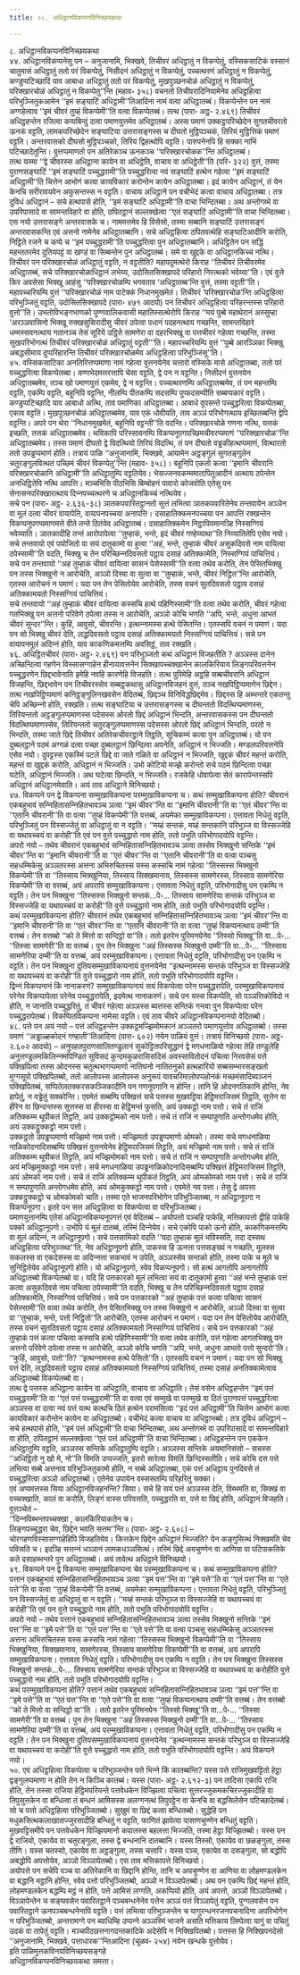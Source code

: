 ```yaml
---
title: ०८. अधिट्ठानविकप्पनविनिच्छयकथा

---
```

८. अधिट्ठानविकप्पनविनिच्छयकथा  
४४. अधिट्ठानविकप्पनेसु पन – अनुजानामि, भिक्खवे, तिचीवरं अधिट्ठातुं न विकप्पेतुं, वस्सिकसाटिकं वस्सानं चातुमासं अधिट्ठातुं ततो परं विकप्पेतुं, निसीदनं अधिट्ठातुं न विकप्पेतुं, पच्‍चत्थरणं अधिट्ठातुं न विकप्पेतुं, कण्डुप्पटिच्छादिं याव आबाधा अधिट्ठातुं ततो परं विकप्पेतुं, मुखपुञ्छनचोळं अधिट्ठातुं न विकप्पेतुं, परिक्खारचोळं अधिट्ठातुं न विकप्पेतु’’न्ति (महाव॰ ३५८) वचनतो तिचीवरादिनियामेनेव अधिट्ठहित्वा परिभुञ्‍जितुकआमेन ‘‘इमं सङ्घाटिं अधिट्ठामी’’तिआदिना नामं वत्वा अधिट्ठातब्बं। विकप्पेन्तेन पन नामं अग्गहेत्वाव ‘‘इमं चीवरं तुय्हं विकप्पेमी’’ति वत्वा विकप्पेतब्बं। तत्थ (पारा॰ अट्ठ॰ २.४६९) तिचीवरं अधिट्ठहन्तेन रजित्वा कप्पबिन्दुं दत्वा पमाणयुत्तमेव अधिट्ठातब्बं। अस्स पमाणं उक्‍कट्ठपरिच्छेदेन सुगतचीवरतो ऊनकं वट्टति, लामकपरिच्छेदेन सङ्घाटिया उत्तरासङ्गस्स च दीघतो मुट्ठिपञ्‍चकं, तिरियं मुट्ठित्तिकं पमाणं वट्टति। अन्तरवासको दीघसो मुट्ठिपञ्‍चको, तिरियं द्विहत्थोपि वट्टति। पारुपनेनपि हि सक्‍का नाभिं पटिच्छादेतुन्ति। वुत्तप्पमाणतो पन अतिरेकञ्‍च ऊनकञ्‍च ‘‘परिक्खारचोळक’’न्ति अधिट्ठातब्बं।  
तत्थ यस्मा ‘‘द्वे चीवरस्स अधिट्ठाना कायेन वा अधिट्ठेति, वाचाय वा अधिट्ठेती’’ति (परि॰ ३२२) वुत्तं, तस्मा पुराणसङ्घाटिं ‘‘इमं सङ्घाटिं पच्‍चुद्धरामी’’ति पच्‍चुद्धरित्वा नवं सङ्घाटिं हत्थेन गहेत्वा ‘‘इमं सङ्घाटिं अधिट्ठामी’’ति चित्तेन आभोगं कत्वा कायविकारं करोन्तेन कायेन अधिट्ठातब्बा। इदं कायेन अधिट्ठानं, तं येन केनचि सरीरावयवेन अफुसन्तस्स न वट्टति। वाचाय अधिट्ठाने पन वचीभेदं कत्वा वाचाय अधिट्ठातब्बा। तत्र दुविधं अधिट्ठानं – सचे हत्थपासे होति, ‘‘इमं सङ्घाटिं अधिट्ठामी’’ति वाचा भिन्दितब्बा। अथ अन्तोगब्भे वा उपरिपासादे वा सामन्तविहारे वा होति, ठपितट्ठानं सल्‍लक्खेत्वा ‘‘एतं सङ्घाटिं अधिट्ठामी’’ति वाचा भिन्दितब्बा। एस नयो उत्तरासङ्गे अन्तरवासके च। नाममत्तमेव हि विसेसो, तस्मा सब्बानि सङ्घाटिं उत्तरासङ्गं अन्तरवासकन्ति एवं अत्तनो नामेनेव अधिट्ठातब्बानि। सचे अधिट्ठहित्वा ठपितवत्थेहि सङ्घाटिआदीनि करोति, निट्ठिते रजने च कप्पे च ‘‘इमं पच्‍चुद्धरामी’’ति पच्‍चुद्धरित्वा पुन अधिट्ठातब्बानि। अधिट्ठितेन पन सद्धिं महन्ततरमेव दुतियपट्टं वा खण्डं वा सिब्बन्तेन पुन अधिट्ठातब्बं। समे वा खुद्दके वा अधिट्ठानकिच्‍चं नत्थि।  
तिचीवरं पन परिक्खारचोळं अधिट्ठातुं वट्टति, न वट्टतीति? महापदुमत्थेरो किराह ‘‘तिचीवरं तिचीवरमेव अधिट्ठातब्बं, सचे परिक्खारचोळाधिट्ठानं लभेय्य, उदोसितसिक्खापदे परिहारो निरत्थको भवेय्या’’ति। एवं वुत्ते किर अवसेसा भिक्खू आहंसु ‘‘परिक्खारचोळम्पि भगवताव ‘अधिट्ठातब्ब’न्ति वुत्तं, तस्मा वट्टती’’ति। महापच्‍चरियम्पि वुत्तं ‘‘परिक्खारचोळं नाम पाटेक्‍कं निधानमुखमेतं। तिचीवरं ‘परिक्खारचोळ’न्ति अधिट्ठहित्वा परिभुञ्‍जितुं वट्टति, उदोसितसिक्खापदे (पारा॰ ४७१ आदयो) पन तिचीवरं अधिट्ठहित्वा परिहरन्तस्स परिहारो वुत्तो’’ति। उभतोविभङ्गभाणको पुण्णवालिकवासी महातिस्सत्थेरोपि किराह ‘‘मयं पुब्बे महाथेरानं अस्सुम्हा ‘अरञ्‍ञवासिनो भिक्खू रुक्खसुसिरादीसु चीवरं ठपेत्वा पधानं पदहनत्थाय गच्छन्ति, सामन्तविहारे धम्मस्सवनत्थाय गतानञ्‍च तेसं सूरिये उट्ठिते सामणेरा वा दहरभिक्खू वा पत्तचीवरं गहेत्वा गच्छन्ति, तस्मा सुखपरिभोगत्थं तिचीवरं परिक्खारचोळं अधिट्ठातुं वट्टती’’’ति। महापच्‍चरियम्पि वुत्तं ‘‘पुब्बे आरञ्‍ञिका भिक्खू अबद्धसीमाय दुप्परिहारन्ति तिचीवरं परिक्खारचोळमेव अधिट्ठहित्वा परिभुञ्‍जिंसू’’ति।  
४५. वस्सिकसाटिका अनतिरित्तप्पमाणा नामं गहेत्वा वुत्तनयेनेव चत्तारो वस्सिके मासे अधिट्ठातब्बा, ततो परं पच्‍चुद्धरित्वा विकप्पेतब्बा। वण्णभेदमत्तरत्तापि चेसा वट्टति, द्वे पन न वट्टन्ति। निसीदनं वुत्तनयेन अधिट्ठातब्बमेव, तञ्‍च खो पमाणयुत्तं एकमेव, द्वे न वट्टन्ति। पच्‍चत्थरणम्पि अधिट्ठातब्बमेव, तं पन महन्तम्पि वट्टति, एकम्पि वट्टति, बहूनिपि वट्टन्ति, नीलम्पि पीतकम्पि सदसम्पि पुप्फदसम्पीति सब्बप्पकारं वट्टति। कण्डुप्पटिच्छादि याव आबाधो अत्थि, ताव पमाणिका अधिट्ठातब्बा। आबाधे वूपसन्ते पच्‍चुद्धरित्वा विकप्पेतब्बा, एकाव वट्टति। मुखपुञ्छनचोळं अधिट्ठातब्बमेव, याव एकं धोवीयति, ताव अञ्‍ञं परिभोगत्थाय इच्छितब्बन्ति द्वेपि वट्टन्ति। अपरे पन थेरा ‘‘निधानमुखमेतं, बहूनिपि वट्टन्ती’’ति वदन्ति। परिक्खारचोळे गणना नत्थि, यत्तकं इच्छति, तत्तकं अधिट्ठातब्बमेव। थविकापि परिस्सावनम्पि विकप्पनूपगपच्छिमचीवरप्पमाणं ‘‘परिक्खारचोळ’’न्ति अधिट्ठातब्बमेव। तस्स पमाणं दीघतो द्वे विदत्थियो तिरियं विदत्थि, तं पन दीघतो वड्ढकीहत्थप्पमाणं, वित्थारतो ततो उपड्ढप्पमाणं होति। तत्रायं पाळि ‘‘अनुजानामि, भिक्खवे, आयामेन अट्ठङ्गुलं सुगतङ्गुलेन चतुरङ्गुलवित्थतं पच्छिमं चीवरं विकप्पेतु’’न्ति (महाव॰ ३५८)। बहूनिपि एकतो कत्वा ‘‘इमानि चीवरानि परिक्खारचोळानि अधिट्ठामी’’ति अधिट्ठातुम्पि वट्टतियेव। भेसज्‍जनवकम्ममातापितुआदीनं अत्थाय ठपेन्तेन अनधिट्ठितेपि नत्थि आपत्ति। मञ्‍चभिसि पीठभिसि बिम्बोहनं पावारो कोजवोति एतेसु पन सेनासनपरिक्खारत्थाय दिन्‍नपच्‍चत्थरणे च अधिट्ठानकिच्‍चं नत्थियेव।  
सचे पन (पारा॰ अट्ठ॰ २.६३६-३८) ञातकपवारितट्ठानतो सुत्तं लभित्वा ञातकपवारितेनेव तन्तवायेन अञ्‍ञेन वा मूलं दत्वा चीवरं वायापेति, वायापनपच्‍चया अनापत्ति। दसाहातिक्‍कमनपच्‍चया पन आपत्तिं रक्खन्तेन विकप्पनुपगप्पमाणमत्ते वीते तन्ते ठितंयेव अधिट्ठातब्बं। दसाहातिक्‍कमेन निट्ठापियमानञ्हि निस्सग्गियं भवेय्याति। ञातकादीहि तन्तं आरोपापेत्वा ‘‘तुम्हाकं, भन्ते, इदं चीवरं गण्हेय्याथा’’ति निय्यातितेपि एसेव नयो।  
सचे तन्तवायो एवं पयोजितो वा सयं दातुकामो वा हुत्वा ‘‘अहं, भन्ते, तुम्हाकं चीवरं असुकदिवसे नाम वायित्वा ठपेस्सामी’’ति वदति, भिक्खु च तेन परिच्छिन्‍नदिवसतो पट्ठाय दसाहं अतिक्‍कामेति, निस्सग्गियं पाचित्तियं। सचे पन तन्तवायो ‘‘अहं तुम्हाकं चीवरं वायित्वा सासनं पेसेस्सामी’’ति वत्वा तथेव करोति, तेन पेसितभिक्खु पन तस्स भिक्खुनो न आरोचेति, अञ्‍ञो दिस्वा वा सुत्वा वा ‘‘तुम्हाकं, भन्ते, चीवरं निट्ठित’’न्ति आरोचेति, एतस्स आरोचनं न पमाणं। यदा पन तेन पेसितोयेव आरोचेति, तस्स वचनं सुतदिवसतो पट्ठाय दसाहं अतिक्‍कामयतो निस्सग्गियं पाचित्तियं।  
सचे तन्तवायो ‘‘अहं तुम्हाकं चीवरं वायित्वा कस्सचि हत्थे पहिणिस्सामी’’ति वत्वा तथेव करोति, चीवरं गहेत्वा गतभिक्खु पन अत्तनो परिवेणे ठपेत्वा तस्स न आरोचेति, अञ्‍ञो कोचि भणति ‘‘अपि, भन्ते, अधुना आभतं चीवरं सुन्दर’’न्ति। कुहिं, आवुसो, चीवरन्ति। इत्थन्‍नामस्स हत्थे पेसितन्ति। एतस्सपि वचनं न पमाणं। यदा पन सो भिक्खु चीवरं देति, लद्धदिवसतो पट्ठाय दसाहं अतिक्‍कामयतो निस्सग्गियं पाचित्तियं। सचे पन वायापनमूलं अदिन्‍नं होति, याव काकणिकमत्तम्पि अवसिट्ठं, ताव रक्खति।  
४६. अधिट्ठितचीवरं (पारा॰ अट्ठ॰ २.४६९) पन परिभुञ्‍जतो कथं अधिट्ठानं विजहतीति ? अञ्‍ञस्स दानेन अच्छिन्दित्वा गहणेन विस्सासग्गाहेन हीनायावत्तनेन सिक्खापच्‍चक्खानेन कालकिरियाय लिङ्गपरिवत्तनेन पच्‍चुद्धरणेन छिद्दभावेनाति इमेहि नवहि कारणेहि विजहति। तत्थ पुरिमेहि अट्ठहि सब्बचीवरानि अधिट्ठानं विजहन्ति, छिद्दभावेन पन तिचीवरस्सेव सब्बट्ठकथासु अधिट्ठानविजहनं वुत्तं, तञ्‍च नखपिट्ठिप्पमाणेन छिद्देन। तत्थ नखपिट्ठिप्पमाणं कनिट्ठङ्गुलिनखवसेन वेदितब्बं, छिद्दञ्‍च विनिविद्धछिद्दमेव। छिद्दस्स हि अब्भन्तरे एकतन्तु चेपि अच्छिन्‍नो होति, रक्खति। तत्थ सङ्घाटिया च उत्तरासङ्गस्स च दीघन्ततो विदत्थिप्पमाणस्स, तिरियन्ततो अट्ठङ्गुलप्पमाणस्स पदेसस्स ओरतो छिद्दं अधिट्ठानं भिन्दति, अन्तरवासकस्स पन दीघन्ततो विदत्थिप्पमाणस्सेव, तिरियन्ततो चतुरङ्गुलप्पमाणस्स पदेसस्स ओरतो छिद्दं अधिट्ठानं भिन्दति, परतो न भिन्दति, तस्मा जाते छिद्दे तिचीवरं अतिरेकचीवरट्ठाने तिट्ठति, सूचिकम्मं कत्वा पुन अधिट्ठातब्बं। यो पन दुब्बलट्ठाने पठमं अग्गळं दत्वा पच्छा दुब्बलट्ठानं छिन्दित्वा अपनेति, अधिट्ठानं न भिज्‍जति। मण्डलपरिवत्तनेपि एसेव नयो। दुपट्टस्स एकस्मिं पटले छिद्दे वा जाते गळिते वा अधिट्ठानं न भिज्‍जति, खुद्दकं चीवरं महन्तं करोति, महन्तं वा खुद्दकं करोति, अधिट्ठानं न भिज्‍जति। उभो कोटियो मज्झे करोन्तो सचे पठमं छिन्दित्वा पच्छा घटेति, अधिट्ठानं भिज्‍जति। अथ घटेत्वा छिन्दति, न भिज्‍जति। रजकेहि धोवापेत्वा सेतं कारापेन्तस्सपि अधिट्ठानं अधिट्ठानमेवाति। अयं ताव अधिट्ठाने विनिच्छयो।  
४७. विकप्पने पन द्वे विकप्पना सम्मुखाविकप्पना परम्मुखाविकप्पना च। कथं सम्मुखाविकप्पना होति? चीवरानं एकबहुभावं सन्‍निहितासन्‍निहितभावञ्‍च ञत्वा ‘‘इमं चीवर’’न्ति वा ‘‘इमानि चीवरानी’’ति वा ‘‘एतं चीवर’’न्ति वा ‘‘एतानि चीवरानी’’ति वा वत्वा ‘‘तुय्हं विकप्पेमी’’ति वत्तब्बं, अयमेका सम्मुखाविकप्पना। एत्तावता निधेतुं वट्टति, परिभुञ्‍जितुं पन विस्सज्‍जेतुं वा अधिट्ठातुं वा न वट्टति। ‘‘मय्हं सन्तकं, मय्हं सन्तकानि परिभुञ्‍ज वा विस्सज्‍जेहि वा यथापच्‍चयं वा करोही’’ति एवं पन वुत्ते पच्‍चुद्धारो नाम होति, ततो पभुति परिभोगादयोपि वट्टन्ति।  
अपरो नयो – तथेव चीवरानं एकबहुभावं सन्‍निहितासन्‍निहितभावञ्‍च ञत्वा तस्सेव भिक्खुनो सन्तिके ‘‘इमं चीवर’’न्ति वा ‘‘इमानि चीवरानी’’ति वा ‘‘एतं चीवर’’न्ति वा ‘‘एतानि चीवरानी’’ति वा वत्वा पञ्‍चसु सहधम्मिकेसु अञ्‍ञतरस्स अत्तना अभिरुचितस्स यस्स कस्सचि नामं गहेत्वा ‘‘तिस्सस्स भिक्खुनो विकप्पेमी’’ति वा ‘‘तिस्साय भिक्खुनिया, तिस्साय सिक्खमानाय, तिस्सस्स सामणेरस्स, तिस्साय सामणेरिया विकप्पेमी’’ति वा वत्तब्बं, अयं अपरापि सम्मुखाविकप्पना। एत्तावता निधेतुं वट्टति, परिभोगादीसु पन एकम्पि न वट्टति। तेन पन भिक्खुना ‘‘तिस्सस्स भिक्खुनो सन्तकं…पे॰… तिस्साय सामणेरिया सन्तकं परिभुञ्‍ज वा विस्सज्‍जेहि वा यथापच्‍चयं वा करोही’’ति वुत्ते पच्‍चुद्धारो नाम होति, ततो पभुति परिभोगादयोपि वट्टन्ति।  
कथं परम्मुखाविकप्पना होति? चीवरानं तथेव एकबहुभावं सन्‍निहितासन्‍निहितभावञ्‍च ञत्वा ‘‘इमं चीवर’’न्ति वा ‘‘इमानि चीवरानी’’ति वा ‘‘एतं चीवर’’न्ति वा ‘‘एतानि चीवरानी’’ति वा वत्वा ‘‘तुय्हं विकप्पनत्थाय दम्मी’’ति वत्तब्बं। तेन वत्तब्बो ‘‘को ते मित्तो वा सन्दिट्ठो वा’’ति। ततो इतरेन पुरिमनयेनेव ‘‘तिस्सो भिक्खू’’ति वा…पे॰… ‘‘तिस्सा सामणेरी’’ति वा वत्तब्बं। पुन तेन भिक्खुना ‘‘अहं तिस्सस्स भिक्खुनो दम्मी’’ति वा…पे॰… ‘‘तिस्साय सामणेरिया दम्मी’’ति वा वत्तब्बं, अयं परम्मुखाविकप्पना। एत्तावता निधेतुं वट्टति, परिभोगादीसु पन एकम्पि न वट्टति। तेन पन भिक्खुना दुतियसम्मुखाविकप्पनायं वुत्तनयेनेव ‘‘इत्थन्‍नामस्स सन्तकं परिभुञ्‍ज वा विस्सज्‍जेहि वा यथापच्‍चयं वा करोही’’ति वुत्ते पच्‍चुद्धारो नाम होति, ततो पभुति परिभोगादयोपि वट्टन्ति।  
द्विन्‍नं विकप्पनानं किं नानाकरणं? सम्मुखाविकप्पनायं सयं विकप्पेत्वा परेन पच्‍चुद्धरापेति, परम्मुखाविकप्पनायं परेनेव विकप्पापेत्वा परेनेव पच्‍चुद्धरापेति, इदमेत्थ नानाकरणं। सचे पन यस्स विकप्पेति, सो पञ्‍ञत्तिकोविदो न होति, न जानाति पच्‍चुद्धरितुं, तं चीवरं गहेत्वा अञ्‍ञस्स ब्यत्तस्स सन्तिकं गन्त्वा पुन विकप्पेत्वा परेन पच्‍चुद्धरापेतब्बं। विकप्पितविकप्पना नामेसा वट्टति। एवं ताव चीवरे अधिट्ठानविकप्पनानयो वेदितब्बो।  
४८. पत्ते पन अयं नयो – पत्तं अधिट्ठहन्तेन उक्‍कट्ठमज्झिमोमकानं अञ्‍ञतरो पमाणयुत्तोव अधिट्ठातब्बो। तस्स पमाणं ‘‘अड्ढाळ्हकोदनं गण्हाती’’तिआदिना (पारा॰ ६०२) नयेन पाळियं वुत्तं। तत्रायं विनिच्छयो (पारा॰ अट्ठ॰ २.६०२ आदयो) – अनुपहतपुराणसालितण्डुलानं सुकोट्टितपरिसुद्धानं द्वे मगधनाळियो गहेत्वा तेहि तण्डुलेहि अनुत्तण्डुलमकिलिन्‍नमपिण्डितं सुविसदं कुन्दमकुळरासिसदिसं अवस्सावितोदनं पचित्वा निरवसेसं पत्ते पक्खिपित्वा तस्स ओदनस्स चतुत्थभागप्पमाणो नातिघनो नातितनुको हत्थहारियो सब्बसम्भारसङ्खतो मुग्गसूपो पक्खिपितब्बो, ततो आलोपस्स आलोपस्स अनुरूपं यावचरिमालोपप्पहोनकं मच्छमंसादिब्यञ्‍जनं पक्खिपितब्बं, सप्पितेलतक्‍करसकञ्‍जिकादीनि पन गणनूपगानि न होन्ति। तानि हि ओदनगतिकानि होन्ति, नेव हापेतुं, न वड्ढेतुं सक्‍कोन्ति। एवमेतं सब्बम्पि पक्खित्तं सचे पत्तस्स मुखवट्टिया हेट्ठिमराजिसमं तिट्ठति, सुत्तेन वा हीरेन वा छिन्दन्तस्स सुत्तस्स वा हीरस्स वा हेट्ठिमन्तं फुसति, अयं उक्‍कट्ठो नाम पत्तो। सचे तं राजिं अतिक्‍कम्म थूपीकतं तिट्ठति, अयं उक्‍कट्ठोमको नाम पत्तो। सचे तं राजिं न सम्पापुणाति अन्तोगधमेव होति, अयं उक्‍कट्ठुक्‍कट्ठो नाम पत्तो।  
उक्‍कट्ठतो उपड्ढप्पमाणो मज्झिमो नाम पत्तो। मज्झिमतो उपड्ढप्पमाणो ओमको। तस्मा सचे मगधनाळिया नाळिकोदनादिसब्बम्पि पक्खित्तं वुत्तनयेनेव हेट्ठिमराजिसमं तिट्ठति, अयं मज्झिमो नाम पत्तो। सचे तं राजिं अतिक्‍कम्म थूपीकतं तिट्ठति, अयं मज्झिमोमको नाम पत्तो। सचे तं राजिं न सम्पापुणाति अन्तोगधमेव होति, अयं मज्झिमुक्‍कट्ठो नाम पत्तो। सचे मगधनाळिया उपड्ढनाळिकोदनादिसब्बम्पि पक्खित्तं हेट्ठिमराजिसमं तिट्ठति, अयं ओमको नाम पत्तो। सचे तं राजिं अतिक्‍कम्म थूपीकतं तिट्ठति, अयं ओमकोमको नाम पत्तो। सचे तं राजिं न सम्पापुणाति अन्तोगधमेव होति, अयं ओमकुक्‍कट्ठो नाम पत्तो। एवमेते नव पत्ता। तेसु द्वे अपत्ता उक्‍कट्ठुक्‍कट्ठो च ओमकोमको चाति। तस्मा एते भाजनपरिभोगेन परिभुञ्‍जितब्बा, न अधिट्ठानूपगा न विकप्पनूपगा। इतरे पन सत्त अधिट्ठहित्वा वा विकप्पेत्वा वा परिभुञ्‍जितब्बा।  
पमाणयुत्तानम्पि एतेसं अधिट्ठानविकप्पनूपगत्तं एवं वेदितब्बं – अयोपत्तो पञ्‍चहि पाकेहि, मत्तिकापत्तो द्वीहि पाकेहि पक्‍को अधिट्ठानूपगो। उभोपि यं मूलं दातब्बं, तस्मिं दिन्‍नेयेव। सचे एकोपि पाको ऊनो होति, काकणिकमत्तम्पि वा मूलं अदिन्‍नं, न अधिट्ठानूपगो। सचे पत्तसामिको वदति ‘‘यदा तुम्हाकं मूलं भविस्सति, तदा दस्सथ अधिट्ठहित्वा परिभुञ्‍जथा’’ति, नेव अधिट्ठानूपगो होति, पाकस्स हि ऊनत्ता पत्तसङ्ख्यं न गच्छति, मूलस्स सकलस्स वा एकदेसस्स वा अदिन्‍नत्ता सकभावं न उपेति, अञ्‍ञस्सेव सन्तको होति, तस्मा पाके च मूले च सुनिट्ठितेयेव अधिट्ठानूपगो होति। यो अधिट्ठानूपगो, स्वेव विकप्पनूपगो। सो हत्थं आगतोपि अनागतोपि अधिट्ठातब्बो विकप्पेतब्बो वा। यदि हि पत्तकारको मूलं लभित्वा सयं वा दातुकामो हुत्वा ‘‘अहं भन्ते तुम्हाकं पत्तं कत्वा असुकदिवसे नाम पचित्वा ठपेस्सामी’’ति वदति, भिक्खु च तेन परिच्छिन्‍नदिवसतो पट्ठाय दसाहं अतिक्‍कामेति, निस्सग्गियं पाचित्तियं। सचे पन पत्तकारको ‘‘अहं तुम्हाकं पत्तं कत्वा पचित्वा सासनं पेसेस्सामी’’ति वत्वा तथेव करोति, तेन पेसितभिक्खु पन तस्स भिक्खुनो न आरोचेति, अञ्‍ञो दिस्वा वा सुत्वा वा ‘‘तुम्हाकं, भन्ते, पत्तो निट्ठितो’’ति आरोचेति, एतस्स आरोचनं न पमाणं। यदा पन तेन पेसितोयेव आरोचेति, तस्स वचनं सुतदिवसतो पट्ठाय दसाहं अतिक्‍कामयतो निस्सग्गियं पाचित्तियं। सचे पन पत्तकारको ‘‘अहं तुम्हाकं पत्तं कत्वा पचित्वा कस्सचि हत्थे पहिणिस्सामी’’ति वत्वा तथेव करोति, पत्तं गहेत्वा आगतभिक्खु पन अत्तनो परिवेणे ठपेत्वा तस्स न आरोचेति, अञ्‍ञो कोचि भणति ‘‘अपि, भन्ते, अधुना आभतो पत्तो सुन्दरो’’ति। ‘‘कुहिं, आवुसो, पत्तो’’ति? ‘‘इत्थन्‍नामस्स हत्थे पेसितो’’ति। एतस्सपि वचनं न पमाणं। यदा पन सो भिक्खु पत्तं देति, लद्धदिवसतो पट्ठाय दसाहं अतिक्‍कामयतो निस्सग्गियं पाचित्तियं, तस्मा दसाहं अनतिक्‍कामेत्वाव अधिट्ठातब्बो विकप्पेतब्बो वा।  
तत्थ द्वे पत्तस्स अधिट्ठाना कायेन वा अधिट्ठाति, वाचाय वा अधिट्ठाति। तेसं वसेन अधिट्ठहन्तेन ‘‘इमं पत्तं पच्‍चुद्धरामी’’ति वा ‘‘एतं पत्तं पच्‍चुद्धरामी’’ति वा वत्वा एवं सम्मुखे वा परम्मुखे वा ठितं पुराणपत्तं पच्‍चुद्धरित्वा अञ्‍ञस्स वा दत्वा नवं पत्तं यत्थ कत्थचि ठितं हत्थेन परामसित्वा ‘‘इदं पत्तं अधिट्ठामी’’ति चित्तेन आभोगं कत्वा कायविकारं करोन्तेन कायेन वा अधिट्ठातब्बो। वचीभेदं कत्वा वाचाय वा अधिट्ठाभब्बो। तत्र दुविधं अधिट्ठानं – सचे हत्थपासे होति, ‘‘इमं पत्तं अधिट्ठामी’’ति वाचा भिन्दितब्बा, अथ अन्तोगब्भे वा उपरिपासादे वा सामन्तविहारे वा होति, ठपितट्ठानं सल्‍लक्खेत्वा ‘‘एतं पत्तं अधिट्ठामी’’ति वाचा भिन्दितब्बा। अधिट्ठहन्तेन पन एककेन अधिट्ठातुम्पि वट्टति, अञ्‍ञस्स सन्तिके अधिट्ठातुम्पि वट्टति। अञ्‍ञस्स सन्तिके अयमानिसंसो – सचस्स ‘‘अधिट्ठितो नु खो मे, नो’’ति विमति उप्पज्‍जति, इतरो सारेत्वा विमतिं छिन्दिस्सतीति। सचे कोचि दस पत्ते लभित्वा सब्बे अत्तनाव परिभुञ्‍जितुकामो होति, न सब्बे अधिट्ठातब्बा, एकं पत्तं अधिट्ठाय पुनदिवसे तं पच्‍चुद्धरित्वा अञ्‍ञो अधिट्ठातब्बो। एतेनेव उपायेन वस्ससतम्पि परिहरितुं सक्‍का।  
एवं अप्पमत्तस्स सिया अधिट्ठानविजहनन्ति? सिया। सचे हि सयं पत्तं अञ्‍ञस्स देति, विब्भमति वा, सिक्खं वा पच्‍चक्खाति, कालं वा करोति, लिङ्गं वास्स परिवत्तति, पच्‍चुद्धरति वा, पत्ते वा छिद्दं होति, अधिट्ठानं विजहति। वुत्तञ्‍चेतं –  
‘‘दिन्‍नविब्भन्तपच्‍चक्खा , कालकिरियाकतेन च।  
लिङ्गपच्‍चुद्धरा चेव, छिद्देन भवति सत्तम’’न्ति॥ (पारा॰ अट्ठ॰ २.६०८) –  
चोरगहणविस्सासग्गाहेहिपि विजहतियेव। कित्तकेन छिद्देन अधिट्ठानं भिज्‍जति? येन कङ्गुसित्थं निक्खमति चेव पविसति च। इदञ्हि सत्तन्‍नं धञ्‍ञानं लामकधञ्‍ञसित्थं। तस्मिं छिद्दे अयचुण्णेन वा आणिया वा पटिपाकतिके कते दसाहब्भन्तरे पुन अधिट्ठातब्बो। अयं तावेत्थ अधिट्ठाने विनिच्छयो।  
४९. विकप्पने पन द्वे विकप्पना सम्मुखाविकप्पना चेव परम्मुखाविकप्पना च। कथं सम्मुखाविकप्पना होति? पत्तानं एकबहुभावं सन्‍निहितासन्‍निहितभावञ्‍च ञत्वा ‘‘इमं पत्त’’न्ति वा ‘‘इमे पत्ते’’ति वा ‘‘एतं पत्त’’न्ति वा ‘‘एते पत्ते’’ति वा वत्वा ‘‘तुय्हं विकप्पेमी’’ति वत्तब्बं, अयमेका सम्मुखाविकप्पना। एत्तावता निधेतुं वट्टति, परिभुञ्‍जितुं पन विस्सज्‍जेतुं वा अधिट्ठातुं वा न वट्टति। ‘‘मय्हं सन्तकं परिभुञ्‍ज वा विस्सज्‍जेहि वा यथापच्‍चयं वा करोही’’ति एवं पन वुत्ते पच्‍चुद्धारो नाम होति, ततो पभुति परिभोगादयोपि वट्टन्ति।  
अपरो नयो – तथेव पत्तानं एकबहुभावं सन्‍निहितासन्‍निहितभावञ्‍च ञत्वा तस्सेव भिक्खुनो सन्तिके ‘‘इमं पत्त’’न्ति वा ‘‘इमे पत्ते’’ति वा ‘‘एतं पत्त’’न्ति वा ‘‘एते पत्ते’’ति वा वत्वा पञ्‍चसु सहधम्मिकेसु अञ्‍ञतरस्स अत्तना अभिरुचितस्स यस्स कस्सचि नामं गहेत्वा ‘‘तिस्सस्स भिक्खुनो विकप्पेमी’’ति वा ‘‘तिस्साय भिक्खुनिया, सिक्खमानाय, सामणेरस्स, तिस्साय सामणेरिया विकप्पेमी’’ति वा वत्तब्बं, अयं अपरापि सम्मुखाविकप्पना। एत्तावता निधेतुं वट्टति। परिभोगादीसु पन एकम्पि न वट्टति। तेन पन भिक्खुना तिस्सस्स भिक्खुनो सन्तकं…पे॰… तिस्साय सामणेरिया सन्तकं परिभुञ्‍ज वा विस्सज्‍जेहि वा यथापच्‍चयं वा करोहीति वुत्ते पच्‍चुद्धारो नाम होति, ततो पभुति परिभोगादयोपि वट्टन्ति।  
कथं परम्मुखाविकप्पना होति? पत्तानं तथेव एकबहुभावं सन्‍निहितासन्‍निहितभावञ्‍च ञत्वा ‘‘इमं पत्त’’न्ति वा ‘‘इमे पत्ते’’ति वा ‘‘एतं पत्त’’न्ति वा ‘‘एते पत्ते’’ति वा वत्वा ‘‘तुय्हं विकप्पनत्थाय दम्मी’’ति वत्तब्बं। तेन वत्तब्बो ‘‘को ते मित्तो वा सन्दिट्ठो वा’’ति । ततो इतरेन पुरिमनयेन ‘‘तिस्सो भिक्खू’’ति वा…पे॰… ‘‘तिस्सा सामणेरी’’ति वा वत्तब्बं। पुन तेन भिक्खुना ‘‘अहं तिस्सस्स भिक्खुनो दम्मी’’ति वा…पे॰… ‘‘तिस्साय सामणेरिया दम्मी’’ति वा वत्तब्बं, अयं परम्मुखाविकप्पना। एत्तावता निधेतुं वट्टति, परिभोगादीसु पन एकम्पि न वट्टति। तेन पन भिक्खुना दुतियसम्मुखाविकप्पनायं वुत्तनयेनेव ‘‘इत्थन्‍नामस्स सन्तकं परिभुञ्‍ज वा विस्सज्‍जेहि वा यथापच्‍चयं वा करोही’’ति वुत्ते पच्‍चुद्धारो नाम होति, ततो पभुति परिभोगादयोपि वट्टन्ति। अयं विकप्पने नयो।  
५०. एवं अधिट्ठहित्वा विकप्पेत्वा च परिभुञ्‍जन्तेन पत्ते भिन्‍ने किं कातब्बन्ति? यस्स पत्ते राजिमुखवट्टितो हेट्ठा द्वङ्गुलप्पमाणा न होति तेन न किञ्‍चि कातब्बं। यस्स (पारा॰ अट्ठ॰ २.६१२-३) पन तादिसा एकापि राजि होति, तेन तस्सा राजिया हेट्ठिमपरियन्ते पत्तवेधकेन विज्झित्वा पचित्वा सुत्तरज्‍जुकमकचिरज्‍जुकादीहि वा तिपुसुत्तकेन वा बन्धित्वा तं बन्धनं आमिसस्स अलग्गनत्थं तिपुपट्टेन वा केनचि वा बद्धसिलेसेन पटिच्छादेतब्बं। सो च पत्तो अधिट्ठहित्वा परिभुञ्‍जितब्बो। सुखुमं वा छिद्दं कत्वा बन्धितब्बो। सुद्धेहि पन मधुकसित्थकलाखासज्‍जुरसादीहि बन्धितुं न वट्टति, फाणितं झापेत्वा पासाणचुण्णेन बन्धितुं वट्टति। मुखवट्टिसमीपे पन पत्तवेधकेन विज्झियमानो कपालस्स बहलत्ता भिज्‍जति, तस्मा हेट्ठा विज्झितब्बो। यस्स पन द्वे राजियो, एकायेव वा चतुरङ्गुला, तस्स द्वे बन्धनानि दातब्बानि। यस्स तिस्सो, एकायेव वा छळङ्गुला, तस्स तीणि। यस्स चतस्सो, एकायेव वा अट्ठङ्गुला, तस्स चत्तारि। यस्स पञ्‍च, एकायेव वा दसङ्गुला, सो बद्धोपि अबद्धोपि अपत्तोयेव, अञ्‍ञो विञ्‍ञापेतब्बो। एस ताव मत्तिकापत्ते विनिच्छयो।  
अयोपत्ते पन सचेपि पञ्‍च वा अतिरेकानि वा छिद्दानि होन्ति, तानि च अयचुण्णेन वा आणिया वा लोहमण्डलकेन वा बद्धानि मट्ठानि होन्ति, स्वेव पत्तो परिभुञ्‍जितब्बो, अञ्‍ञो न विञ्‍ञापेतब्बो। अथ पन एकम्पि छिद्दं महन्तं होति, लोहमण्डलकेन बद्धम्पि मट्ठं न होति, पत्ते आमिसं लग्गति, अकप्पियो होति, अयं अपत्तो, अञ्‍ञो विञ्‍ञापेतब्बो। विञ्‍ञापेन्तेन च सङ्घवसेन पवारितट्ठाने पञ्‍चबन्धनेनेव पत्तेन अञ्‍ञं पत्तं विञ्‍ञापेतुं वट्टति, पुग्गलवसेन पन पवारितट्ठाने ऊनपञ्‍चबन्धनेनापि वट्टति। पत्तं लभित्वा परिभुञ्‍जन्तेन च यागुरन्धनरजनपचनादिना अपरिभोगेन न परिभुञ्‍जितब्बो, अन्तरामग्गे पन ब्याधिम्हि उप्पन्‍ने अञ्‍ञस्मिं भाजने असति मत्तिकाय लिम्पेत्वा यागुं वा पचितुं उदकं वा तापेतुं वट्टति। मञ्‍चपीठछत्तनागदन्तकादिके अदेसेपि न निक्खिपितब्बो। पत्तस्स हि निक्खिपनदेसो ‘‘अनुजानामि, भिक्खवे, पत्ताधारक’’न्तिआदिना (चूळव॰ २५४) नयेन खन्धके वुत्तोयेव।  
इति पाळिमुत्तकविनयविनिच्छयसङ्गहे  
अधिट्ठानविकप्पनविनिच्छयकथा समत्ता।  